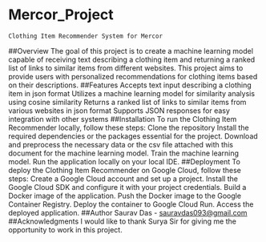 # Mercor_Project
    Clothing Item Recommender System for Mercor
##Overview
    The goal of this project is to create a machine learning model capable of receiving text describing a clothing item and returning a
    ranked list of links to similar items from different websites. This project aims to provide users with personalized recommendations
    for clothing items based on their descriptions.
##Features
    Accepts text input describing a clothing item in json format
    Utilizes a machine learning model for similarity analysis using cosine similarity
    Returns a ranked list of links to similar items from various websites in json format
    Supports JSON responses for easy integration with other systems
##Installation
    To run the Clothing Item Recommender locally, follow these steps:
    Clone the repository
    Install the required dependencies or the packages essential for the project.
    Download and preprocess the necessary data or the csv file attached with this document for the machine learning model.
    Train the machine learning model.
    Run the application locally on your local IDE.
##Deployment
    To deploy the Clothing Item Recommender on Google Cloud, follow these steps:
    Create a Google Cloud account and set up a project.
    Install the Google Cloud SDK and configure it with your project credentials.
    Build a Docker image of the application.
    Push the Docker image to the Google Container Registry.
    Deploy the container to Google Cloud Run.
    Access the deployed application.
##Author
    Saurav Das - sauravdas093@gmail.com
##Acknowledgments
    I would like to thank Surya Sir for giving me the opportunity to work in this project.
